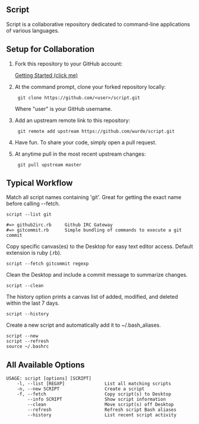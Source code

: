 Script
--------------
Script is a collaborative repository dedicated to command-line applications of various languages.

Setup for Collaboration
--------------

1. Fork this repository to your GitHub account:

    [Getting Started (click me)](https://github.com/wurde/script/fork)

2. At the command prompt, clone your forked repository locally:

        git clone https://github.com/<user>/script.git

    Where "user" is your GitHub username.

3. Add an upstream remote link to this repository:

        git remote add upstream https://github.com/wurde/script.git

4. Have fun. To share your code, simply open a pull request.

5. At anytime pull in the most recent upstream changes:

        git pull upstream master

Typical Workflow
--------------

Match all script names containing 'git'. Great for getting the exact name before
calling --fetch.

```
script --list git

#=> github2irc.rb     Github IRC Gateway
#=> gitcommit.rb      Simple bundling of commands to execute a git commit
```

Copy specific canvas(es) to the Desktop for easy text editor access.
Default extension is ruby (.rb).

```
script --fetch gitcommit regexp
```

Clean the Desktop and include a commit message to summarize changes.

```
script --clean
```

The history option prints a canvas list of added, modified, and deleted
within the last 7 days.

```
script --history
```

Create a new script and automatically add it to ~/.bash_aliases.

```
script --new
script --refresh
source ~/.bashrc
```

All Available Options
--------------

```
USAGE: script [options] [SCRIPT]
    -l, --list [REGXP]               List all matching scripts
    -n, --new SCRIPT                 Create a script
    -f, --fetch                      Copy script(s) to Desktop
        --info SCRIPT                Show script information
        --clean                      Move script(s) off Desktop
        --refresh                    Refresh script Bash aliases
        --history                    List recent script activity
```
